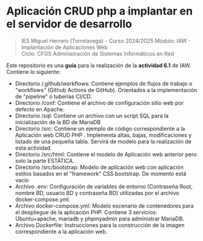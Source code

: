 # Aplicación CRUD php a implantar en el servidor de desarrollo

>IES Miguel Herrero (Torrelavega) - Curso 2024/2025
>Módulo: IAW - Implantación de Aplicaciones Web  
>Ciclo: CFGS Administración de Sistemas Informáticos en Red  

Este repositorio es una **guía** para la realización de la **actividad 6.1** de IAW. Contiene lo siguiente: 

* Directorio /.github/workflows: Contiene ejemplos de flujos de trabajo o "workflows" (Github Actions de GitHub). Orientados a la implementación de "pipeline" o tuberías CI/CD.
* Directorio /conf: Contiene el archivo de configuración sitio web por defecto en Apache.
* Directorio /sql: Contiene un archivo con un script SQL para la inicialización de la BD de MariaDB
* Directorio /src: Contiene un ejemplo de código correspondiente a la Aplicación web CRUD PHP . Implementa altas, bajas, modificaciones y listado de una pequeña tabla. Servirá de modelo para la realización de esta actividad.
* Directorio /src/html: Contiene el modelo de Aplicación web anterior pero solo la parte ESTÁTICA.
* Directorio /src/bootstrap: Modelo de aplicación web con aplicación estilos basados en el "framework" CSS bootstrap. De momento está vacío
* Archivo .env: Configuración de variables de entorno (Contraseña Root, nombre BD, usuario BD y contraseña BD) utilizadas por el archivo docker-compose.yml.
* Archivo docker-compose.yml: Modelo escenario de contenedores para el despliegue de la aplicación PHP. Contiene 3 servicios: Ubuntu+apache, mariadb y phpmyadmin para administrar MariaDB.
* Archivo Dockerfile: Instrucciones para la construcción de la imagen correspondiente a la aplicación web.

